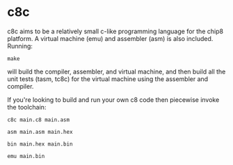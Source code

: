 # c8c

c8c aims to be a relatively small c-like programming language for the chip8 platform.
A virtual machine (emu) and assembler (asm) is also included. Running:

    make

will build the compiler, assembler, and virtual machine, and then build all the
unit tests (tasm, tc8c) for the virtual machine using the assembler and compiler.

If you're looking to build and run your own c8 code then piecewise invoke the toolchain:

    c8c main.c8 main.asm

    asm main.asm main.hex

    bin main.hex main.bin

    emu main.bin
